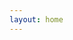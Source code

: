 ```yaml
---
layout: home
---
```


<script data-goatcounter="https://starmaid.goatcounter.com/count"
        async src="//gc.zgo.at/count.js"></script>